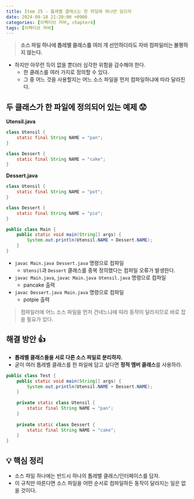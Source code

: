 ```yaml
---
title: Item 25 - 톱레벨 클래스는 한 파일에 하나만 담으라
date: 2024-09-18 21:20:00 +0900
categories: [이펙티브 자바, chapter4]
tags: [이펙티브 자바]
---
```


> **소스 파일 하나에 톱레벨 클래스를 여러 개 선언하더라도 자바 컴파일러는 불평하지 않는다.**

- 하지만 아무런 득이 없을 뿐더러 심각한 위험을 감수해야 한다.
    - 한 클래스를 여러 가지로 정의할 수 있다.
    - 그 중 어느 것을 사용할지는 어느 소스 파일을 먼저 컴파일하냐에 따라 달라진다.


## **두 클래스가 한 파일에 정의되어 있는 예제 😟**

**Utensil.java**
```java
class Utensil {
    static final String NAME = "pan";
}

class Dessert {
    static final String NAME = "cake";
}
```

**Dessert.java**
```java
class Utensil {
    static final String NAME = "pot";
}

class Dessert {
    static final String NAME = "pie";
}
```

```java
public class Main {
    public static void main(String[] args) {
        System.out.println(Utensil.NAME + Dessert.NAME);
    }
}
```

- `javac Main.java Dessert.java` 명령으로 컴파일
    - `Utensil`과 `Dessert` 클래스를 중복 정의했다는 컴파일 오류가 발생한다.
- `javac Main.java`, `javac Main.java Utensil.java` 명령으로 컴파일
    - pancake 출력
- `javac Dessert.java Main.java` 명령으로 컴파일
    - potpie 출력

> 컴파일러에 어느 소스 파일을 먼저 건네느냐에 따라 동작이 달라지므로 바로 잡을 필요가 있다.



## **해결 방안 👍**
- **톱레벨 클래스들을 서로 다른 소스 파일로 분리하자.**
- 굳이 여러 톱레벨 클래스를 한 파일에 담고 싶다면 **정적 멤버 클래스**를 사용하라.

```java
public class Test {
    public static void main(String[] args) {
        System.out.println(Utensil.NAME + Dessert.NAME);
    }
	
    private static class Utensil {
        static final String NAME = "pan";
    }
	
    private static class Dessert {
        static final String NAME = "cake";
    }
}
```

## **💡 핵심 정리**
- 소스 파일 하나에는 반드시 하나의 톱레벨 클래스/인터페이스를 담자.
- 이 규칙만 따른다면 소스 파일을 어떤 순서로 컴파일하든 동작이 달라지는 일은 없을 것이다.
